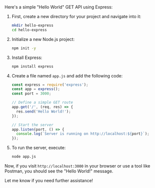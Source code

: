 Here's a simple "Hello World" GET API using Express:

1. First, create a new directory for your project and navigate into it:
   ```bash
   mkdir hello-express
   cd hello-express
   ```

2. Initialize a new Node.js project:
   ```bash
   npm init -y
   ```

3. Install Express:
   ```bash
   npm install express
   ```

4. Create a file named `app.js` and add the following code:

   ```javascript
   const express = require('express');
   const app = express();
   const port = 3000;

   // Define a simple GET route
   app.get('/', (req, res) => {
     res.send('Hello World!');
   });

   // Start the server
   app.listen(port, () => {
     console.log(`Server is running on http://localhost:${port}`);
   });
   ```

5. To run the server, execute:
   ```bash
   node app.js
   ```

Now, if you visit `http://localhost:3000` in your browser or use a tool like Postman, you should see the "Hello World!" message.

Let me know if you need further assistance!
